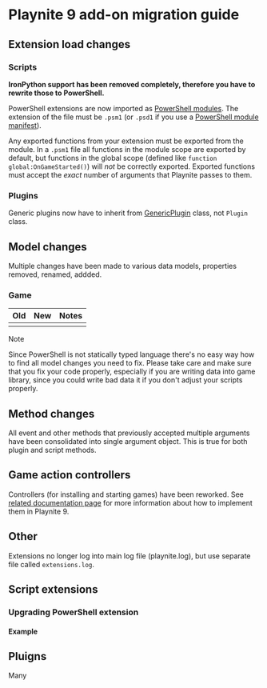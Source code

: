 Playnite 9 add-on migration guide
=====================


Extension load changes
---------------------


### Scripts

**IronPython support has been removed completely, therefore you have to rewrite those to PowerShell.**

PowerShell extensions are now imported as [PowerShell modules](https://docs.microsoft.com/en-us/powershell/scripting/developer/module/how-to-write-a-powershell-script-module?view=powershell-5.1). The extension of the file must be `.psm1` (or `.psd1` if you use a [PowerShell module manifest](https://docs.microsoft.com/en-us/powershell/scripting/developer/module/how-to-write-a-powershell-module-manifest?view=powershell-5.1)).

Any exported functions from your extension must be exported from the module. In a `.psm1` file all functions in the module scope are exported by default, but functions in the global scope (defined like `function global:OnGameStarted()`) will _not_ be correctly exported. Exported functions must accept the *exact* number of arguments that Playnite passes to them.

### Plugins

Generic plugins now have to inherit from [GenericPlugin](xref:Playnite.SDK.Plugins.GenericPlugin) class, not `Plugin` class.

Model changes
---------------------

Multiple changes have been made to various data models, properties removed, renamed, addded.

### Game

| Old | New | Notes |
| :-- | :-- | :-- |
|  |  |  |


> [!NOTE] 
> Since PowerShell is not statically typed language there's no easy way how to find all model changes you need to fix. Please take care and make sure that you fix your code properly, especially if you are writing data into game library, since you could write bad data it if you don't adjust your scripts properly.


Method changes
---------------------

All event and other methods that previously accepted multiple arguments have been consolidated into single argument object. This is true for both plugin and script methods.

Game action controllers
---------------------

Controllers (for installing and starting games) have been reworked. See [related documentation page](../tutorials/extensions/gameActions.md) for more information about how to implement them in Playnite 9.

Other
---------------------

Extensions no longer log into main log file (playnite.log), but use separate file called `extensions.log`.

Script extensions
---------------------


### Upgrading PowerShell extension





#### Example


Pluigns
---------------------

Many